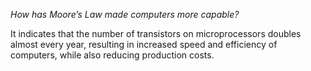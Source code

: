 *How has Moore’s Law made computers more capable?*

It indicates that the number of transistors on microprocessors doubles almost every year, resulting in increased speed and efficiency of computers, while also reducing production costs.